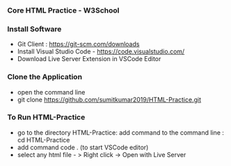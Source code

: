 ### Core HTML Practice - W3School

### Install Software
- Git Client : https://git-scm.com/downloads
- Install Visual Studio Code - https://code.visualstudio.com/
- Download Live Server Extension in VSCode Editor 

### Clone the Application

- open the command line
- git clone https://github.com/sumitkumar2019/HTML-Practice.git

### To Run HTML-Practice
- go to the directory HTML-Practice: add command to the command line : cd HTML-Practice
- add command code . (to start VSCode editor)
- select any html file - > Right click -> Open with Live Server
